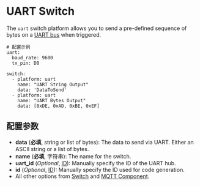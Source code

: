 # UART Switch

The `uart` switch platform allows you to send a pre-defined sequence of bytes on a [UART bus](https://esphomelib.com/esphomeyaml/components/uart.html) when triggered.

```
# 配置示例
uart:
  baud_rate: 9600
  tx_pin: D0

switch:
  - platform: uart
    name: "UART String Output"
    data: 'DataToSend'
  - platform: uart
    name: "UART Bytes Output"
    data: [0xDE, 0xAD, 0xBE, 0xEF]
```

## 配置参数

- **data** (**必填**, string or list of bytes): The data to send via UART. Either an ASCII string or a list of bytes.
- **name** (**必填**, 字符串): The name for the switch.
- **uart_id** (*Optional*, [ID](esphome/guides/configuration-types#id)): Manually specify the ID of the UART hub.
- **id** (*Optional*, [ID](esphome/guides/configuration-types#id)): Manually specify the ID used for code generation.
- All other options from [Switch](https://esphomelib.com/esphomeyaml/components/switch/index.html#config-switch) and [MQTT Component](https://esphomelib.com/esphomeyaml/components/mqtt.html#config-mqtt-component).